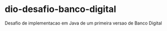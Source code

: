 # dio-desafio-banco-digital
Desafio de implementacao em Java de um primeira versao de Banco Digital
